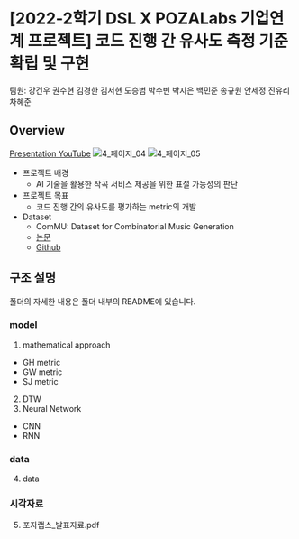 # [2022-2학기 DSL X POZALabs 기업연계 프로젝트] 코드 진행 간 유사도 측정 기준 확립 및 구현<br>
팀원: 강건우 권수현 김경한 김서현 도승범 박수빈 박지은 백민준 송규원 안세정 진유리 차혜준

## Overview
[Presentation YouTube](https://www.youtube.com/watch?v=sog4BxuX7Z4)
![4_페이지_04](https://user-images.githubusercontent.com/97666193/205016866-cc0868ab-ee99-46e6-83df-dc76e9b9ff33.jpg)
![4_페이지_05](https://user-images.githubusercontent.com/97666193/205016883-d1854b33-e802-4554-981b-eaf1436bc9a4.jpg)

- 프로젝트 배경
    - AI 기술을 활용한 작곡 서비스 제공을 위한 표절 가능성의 판단
- 프로젝트 목표
    - 코드 진행 간의 유사도를 평가하는 metric의 개발
- Dataset
    - ComMU: Dataset for Combinatorial Music Generation
    - [논문](https://openreview.net/pdf?id=Jq3uTzLg9se)
    - [Github](https://github.com/POZAlabs)

## 구조 설명
폴더의 자세한 내용은 폴더 내부의 README에 있습니다. 

### model
1. mathematical approach
- GH metric
- GW metric
- SJ metric
2. DTW
3. Neural Network
- CNN
- RNN

### data
4. data

### 시각자료
5. 포자랩스_발표자료.pdf
